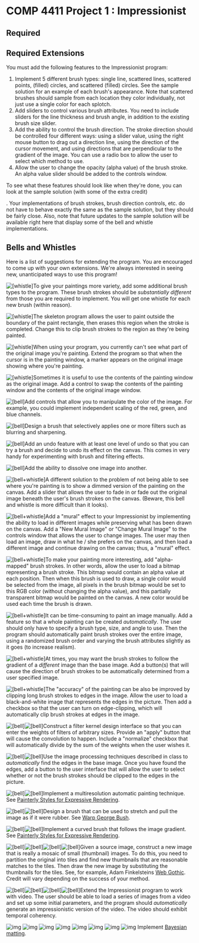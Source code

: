 # COMP 4411 Project 1 : Impressionist

## Required

## Required Extensions

You must add the following features to the Impressionist program:

1. Implement 5 different brush types: single line, scattered lines, scattered points, (filled) circles, and scattered (filled) circles. See the sample solution for an example of each brush's appearance. Note that scattered brushes should sample from each location they color individually, not just use a single color for each splotch.
2. Add sliders to control various brush attributes. You need to include sliders for the line thickness and brush angle, in addition to the existing brush size slider.
3. Add the ability to control the brush direction. The stroke direction should be controlled four different ways: using a slider value, using the right mouse button to drag out a direction line, using the direction of the cursor movement, and using directions that are perpendicular to the gradient of the image. You can use a radio box to allow the user to select which method to use.
4. Allow the user to change the opacity (alpha value) of the brush stroke. An alpha value slider should be added to the controls window.

To see what these features should look like when they're done, you can look at the sample solution (with some of the extra credit) 

. Your implementations of brush strokes, brush direction controls, etc. do not have to behave exactly the same as the sample solution, but they should be fairly close. Also, note that future updates to the sample solution will be available right here that display some of the bell and whistle implementations.

## Bells and Whistles

Here is a list of suggestions for extending the program. You are encouraged to come up with your own extensions. We're always interested in seeing new, unanticipated ways to use this program! 

![[whistle]](https://course.cse.ust.hk/comp4411/Password_Only/img_files/whistle.gif)To give your paintings more variety, add some additional brush types to the program. These brush strokes should be *substantially different* from those you are required to implement. You will get one whistle for each new brush (within reason).

![[whistle]](https://course.cse.ust.hk/comp4411/Password_Only/img_files/whistle.gif)The skeleton program allows the user to paint outside the boundary of the paint rectangle, then erases this region when the stroke is completed. Change this to clip brush strokes to the region as they're being painted.

![[whistle]](https://course.cse.ust.hk/comp4411/Password_Only/img_files/whistle.gif)When using your program, you currently can't see what part of the original image you're painting. Extend the program so that when the cursor is in the painting window, a marker appears on the original image showing where you're painting.

![[whistle]](https://course.cse.ust.hk/comp4411/Password_Only/img_files/whistle.gif)Sometimes it is useful to use the contents of the painting window as the original image. Add a control to swap the contents of the painting window and the contents of the original image window.

![[bell]](https://course.cse.ust.hk/comp4411/Password_Only/img_files/bell.gif)Add controls that allow you to manipulate the color of the image. For example, you could implement independent scaling of the red, green, and blue channels.

![[bell]](https://course.cse.ust.hk/comp4411/Password_Only/img_files/bell.gif)Design a brush that selectively applies one or more filters such as blurring and sharpening.

![[bell]](https://course.cse.ust.hk/comp4411/Password_Only/img_files/bell.gif)Add an undo feature with at least one level of undo so that you can try a brush and decide to undo its effect on the canvas. This comes in very handy for experimenting with brush and filtering effects.

![[bell]](https://course.cse.ust.hk/comp4411/Password_Only/img_files/bell.gif)Add the ability to dissolve one image into another.

![[bell+whistle]](https://course.cse.ust.hk/comp4411/Password_Only/img_files/bell_whistle.gif)A different solution to the problem of not being able to see where you're painting is to show a dimmed version of the painting on the canvas. Add a slider that allows the user to fade in or fade out the original image beneath the user's brush strokes on the canvas. (Beware, this bell and whistle is more difficult than it looks).

![[bell+whistle]](https://course.cse.ust.hk/comp4411/Password_Only/img_files/bell_whistle.gif)Add a "mural" effect to your Impressionist by implementing the ability to load in different images while preserving what has been drawn on the canvas. Add a "New Mural Image" or "Change Mural Image" to the controls window that allows the user to change images. The user may then load an image, draw in what he / she prefers on the canvas, and then load a different image and continue drawing on the canvas; thus, a "mural" effect.

![[bell+whistle]](https://course.cse.ust.hk/comp4411/Password_Only/img_files/bell_whistle.gif)To make your painting more interesting, add "alpha-mapped" brush strokes. In other words, allow the user to load a bitmap representing a brush stroke. This bitmap would contain an alpha value at each position. Then when this brush is used to draw, a single color would be selected from the image, all pixels in the brush bitmap would be set to this RGB color (without changing the alpha value), and this partially transparent bitmap would be painted on the canvas. A new color would be used each time the brush is drawn.

![[bell+whistle]](https://course.cse.ust.hk/comp4411/Password_Only/img_files/bell_whistle.gif)It can be time-consuming to paint an image manually. Add a feature so that a whole painting can be created *automatically*. The user should only have to specify a brush type, size, and angle to use. Then the program should automatically paint brush strokes over the entire image, using a randomized brush order and varying the brush attributes slightly as it goes (to increase realism).

![[bell+whistle]](https://course.cse.ust.hk/comp4411/Password_Only/img_files/bell_whistle.gif)At times, you may want the brush strokes to follow the gradient of a *different* image than the base image. Add a button(s) that will cause the direction of brush strokes to be automatically determined from a user specified image.

![[bell+whistle]](https://course.cse.ust.hk/comp4411/Password_Only/img_files/bell_whistle.gif)The "accuracy" of the painting can be also be improved by clipping long brush strokes to edges in the image. Allow the user to load a black-and-white image that represents the edges in the picture. Then add a checkbox so that the user can turn on edge-clipping, which will automatically clip brush strokes at edges in the image.

![[bell]](https://course.cse.ust.hk/comp4411/Password_Only/img_files/bell.gif)![[bell]](https://course.cse.ust.hk/comp4411/Password_Only/img_files/bell.gif)Construct a filter kernel design interface so that you can enter the weights of filters of arbitrary sizes. Provide an "apply" button that will cause the convolution to happen. Include a "normalize" checkbox that will automatically divide by the sum of the weights when the user wishes it.

![[bell]](https://course.cse.ust.hk/comp4411/Password_Only/img_files/bell.gif)![[bell]](https://course.cse.ust.hk/comp4411/Password_Only/img_files/bell.gif)Use the image processing techniques described in class to *automatically* find the edges in the base image. Once you have found the edges, add a button to the user interface that will allow the user to select whether or not the brush strokes should be clipped to the edges in the picture.

![[bell]](https://course.cse.ust.hk/comp4411/Password_Only/img_files/bell.gif)![[bell]](https://course.cse.ust.hk/comp4411/Password_Only/img_files/bell.gif)Implement a multiresolution automatic painting technique. See [Painterly Styles for Expressive Rendering](http://mrl.nyu.edu/projects/npr/painterly/).

![[bell]](https://course.cse.ust.hk/comp4411/Password_Only/img_files/bell.gif)![[bell]](https://course.cse.ust.hk/comp4411/Password_Only/img_files/bell.gif)Design a brush that can be used to stretch and pull the image as if it were rubber. See [Warp George Bush](http://mostfungames.com/warp-george-bush.htm).

![[bell]](https://course.cse.ust.hk/comp4411/Password_Only/img_files/bell.gif)![[bell]](https://course.cse.ust.hk/comp4411/Password_Only/img_files/bell.gif)Implement a curved brush that follows the image gradient. See [Painterly Styles for Expressive Rendering](http://mrl.nyu.edu/projects/npr/painterly/).

![[bell]](https://course.cse.ust.hk/comp4411/Password_Only/img_files/bell.gif)![[bell]](https://course.cse.ust.hk/comp4411/Password_Only/img_files/bell.gif)![[bell]](https://course.cse.ust.hk/comp4411/Password_Only/img_files/bell.gif)![[bell]](https://course.cse.ust.hk/comp4411/Password_Only/img_files/bell.gif)Given a source image, construct a new image that is really a mosaic of small (thumbnail) images. To do this, you need to partition the original into tiles and find new thumbnails that are reasonable matches to the tiles. Then draw the new image by substituting the thumbnails for the tiles. See, for example, Adam Finkelsteins [Web Gothic](http://www.cs.princeton.edu/~af/cool/webgothic.html). Credit will vary depending on the success of your method.

![[bell]](https://course.cse.ust.hk/comp4411/Password_Only/img_files/bell.gif)![[bell]](https://course.cse.ust.hk/comp4411/Password_Only/img_files/bell.gif)![[bell]](https://course.cse.ust.hk/comp4411/Password_Only/img_files/bell.gif)![[bell]](https://course.cse.ust.hk/comp4411/Password_Only/img_files/bell.gif)Extend the Impressionist program to work with video. The user should be able to load a series of images from a video and set up some initial parameters, and the program should *automatically* generate an impressionistic version of the video. The video should exhibit temporal coherency. 

![img](https://course.cse.ust.hk/comp4411/Password_Only/img_files/bell.gif) ![img](https://course.cse.ust.hk/comp4411/Password_Only/img_files/bell.gif) ![img](https://course.cse.ust.hk/comp4411/Password_Only/img_files/bell.gif) ![img](https://course.cse.ust.hk/comp4411/Password_Only/img_files/bell.gif) ![img](https://course.cse.ust.hk/comp4411/Password_Only/img_files/bell.gif) ![img](https://course.cse.ust.hk/comp4411/Password_Only/img_files/bell.gif) ![img](https://course.cse.ust.hk/comp4411/Password_Only/img_files/bell.gif) ![img](https://course.cse.ust.hk/comp4411/Password_Only/img_files/bell.gif) Implement [Bayesian matting](http://grail.cs.washington.edu/projects/digital-matting/image-matting/).